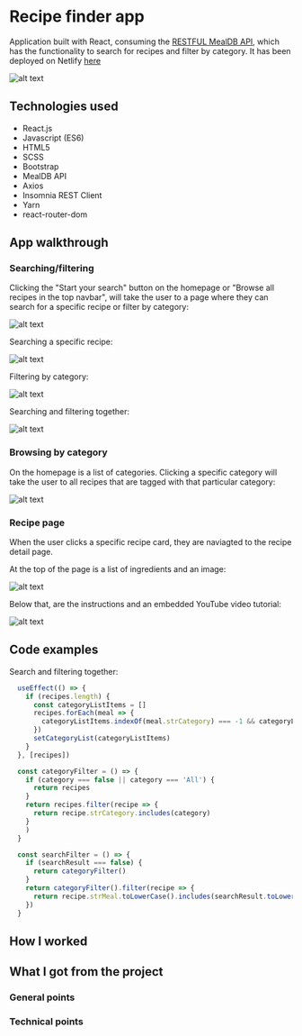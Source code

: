 # Recipe finder app 
Application built with React, consuming the [RESTFUL MealDB API](https://www.themealdb.com/api.php), which has the functionality to search for recipes and filter by category. It has been deployed on Netlify [here](https://restipe-app.netlify.app/)

![alt text](https://res.cloudinary.com/di7ndofao/image/upload/v1648129768/Habit_tracker_app/Screenshot_2022-03-24_at_13.48.35_o2t0e3.png "Homepage")

Technologies used
----
* React.js
* Javascript (ES6)
* HTML5
* SCSS
* Bootstrap
* MealDB API
* Axios
* Insomnia REST Client
* Yarn
* react-router-dom

App walkthrough
----

### Searching/filtering
Clicking the "Start your search" button on the homepage or "Browse all recipes in the top navbar", will take the user to a page where they can search for a specific recipe or filter by category:

![alt text](https://res.cloudinary.com/di7ndofao/image/upload/v1647454416/Screenshot_2022-03-16_at_18.11.05_abysvi.png "Search page")

Searching a specific recipe:

![alt text](https://res.cloudinary.com/di7ndofao/image/upload/v1648131295/Habit_tracker_app/Screenshot_2022-03-24_at_14.14.34_vxfgvp.png "Search functionality")

Filtering by category:

![alt text](https://res.cloudinary.com/di7ndofao/image/upload/v1648131397/Habit_tracker_app/Screenshot_2022-03-24_at_14.16.02_t9b75n.png "Filter functionality")

Searching and filtering together:

![alt text](https://res.cloudinary.com/di7ndofao/image/upload/v1648131301/Habit_tracker_app/Screenshot_2022-03-24_at_14.14.02_fwavvd.png "Search and filter")

### Browsing by category

On the homepage is a list of categories. Clicking a specific category will take the user to all recipes that are tagged with that particular category:

![alt text](https://res.cloudinary.com/di7ndofao/image/upload/v1648131464/Habit_tracker_app/Screenshot_2022-03-24_at_14.17.16_rijsuy.png "Browse by category")

### Recipe page

When the user clicks a specific recipe card, they are naviagted to the recipe detail page.

At the top of the page is a list of ingredients and an image:

![alt text](https://res.cloudinary.com/di7ndofao/image/upload/v1648131605/Habit_tracker_app/Screenshot_2022-03-24_at_14.19.29_lesvlc.png "Recipe page 1")

Below that, are the instructions and an embedded YouTube video tutorial:

![alt text](https://res.cloudinary.com/di7ndofao/image/upload/v1648131606/Habit_tracker_app/Screenshot_2022-03-24_at_14.19.35_awkwc4.png "Recipe page 2")

Code examples
----
Search and filtering together:

```javascript
  useEffect(() => {
    if (recipes.length) {
      const categoryListItems = []
      recipes.forEach(meal => {
        categoryListItems.indexOf(meal.strCategory) === -1 && categoryListItems.push(meal.strCategory)
      })
      setCategoryList(categoryListItems)
    }
  }, [recipes])
```

```javascript
  const categoryFilter = () => {
    if (category === false || category === 'All') {
      return recipes
    }
    return recipes.filter(recipe => {
      return recipe.strCategory.includes(category)
    }
    )
  }
```
```javascript
  const searchFilter = () => {
    if (searchResult === false) {
      return categoryFilter()
    }
    return categoryFilter().filter(recipe => {
      return recipe.strMeal.toLowerCase().includes(searchResult.toLowerCase())
    })
  }
```

How I worked
----
What I got from the project
----
### General points
### Technical points
